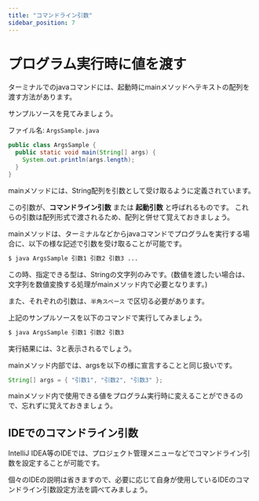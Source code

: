 ```yaml
---
title: "コマンドライン引数"
sidebar_position: 7
---
```


# プログラム実行時に値を渡す

ターミナルでのjavaコマンドには、起動時にmainメソッドへテキストの配列を渡す方法があります。

サンプルソースを見てみましょう。

ファイル名: `ArgsSample.java`

```java
public class ArgsSample {
  public static void main(String[] args) {
    System.out.println(args.length);
  }
}
```

mainメソッドには、String配列を引数として受け取るように定義されています。

この引数が、**コマンドライン引数** または **起動引数** と呼ばれるものです。
これらの引数は配列形式で渡されるため、配列と併せて覚えておきましょう。


mainメソッドは、ターミナルなどからjavaコマンドでプログラムを実行する場合に、以下の様な記述で引数を受け取ることが可能です。

```bash
$ java ArgsSample 引数1 引数2 引数3 ...
```

この時、指定できる型は、Stringの文字列のみです。(数値を渡したい場合は、文字列を数値変換する処理がmainメソッド内で必要となります。)

また、それぞれの引数は、```半角スペース``` で区切る必要があります。

上記のサンプルソースを以下のコマンドで実行してみましょう。


```bash
$ java ArgsSample 引数1 引数2 引数3
```

実行結果には、3と表示されるでしょう。

mainメソッド内部では、argsを以下の様に宣言することと同じ扱いです。

```java
String[] args = { "引数1", "引数2", "引数3" };
```

mainメソッド内で使用できる値をプログラム実行時に変えることができるので、忘れずに覚えておきましょう。


## IDEでのコマンドライン引数

IntelliJ IDEA等のIDEでは、プロジェクト管理メニューなどでコマンドライン引数を設定することが可能です。

個々のIDEの説明は省きますので、必要に応じて自身が使用しているIDEのコマンドライン引数設定方法を調べてみましょう。

